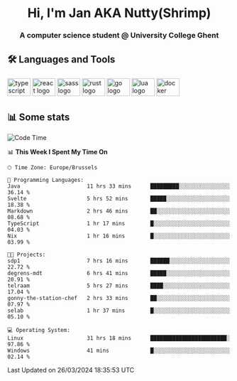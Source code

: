 <h1 align="center">Hi, I'm Jan AKA Nutty(Shrimp)</h1>
<h3 align="center">A computer science student @ University College Ghent</h3>

<h2 align="left">🛠️ Languages and Tools</h2>

###

<div align="left">
  <img src="https://cdn.jsdelivr.net/gh/devicons/devicon/icons/typescript/typescript-original.svg" height="40" width="52" alt="typescript logo"  />
  <img src="https://cdn.jsdelivr.net/gh/devicons/devicon/icons/react/react-original.svg" height="40" width="52" alt="react logo"  />
  <img src="https://cdn.jsdelivr.net/gh/devicons/devicon/icons/sass/sass-original.svg" height="40" width="52" alt="sass logo"  />
  <img src="https://cdn.jsdelivr.net/gh/devicons/devicon@latest/icons/rust/rust-original.svg" height="40" width="52" alt="rust logo" />
  <img src="https://cdn.jsdelivr.net/gh/devicons/devicon/icons/go/go-original.svg" height="40" width="52" alt="go logo"  />
  <img src="https://cdn.jsdelivr.net/gh/devicons/devicon/icons/lua/lua-original.svg" height="40" width="52" alt="lua logo"  />
  <img src="https://cdn.jsdelivr.net/gh/devicons/devicon/icons/docker/docker-original.svg" height="40" width="52" alt="docker logo"  />
</div>

<h2>📊 Some stats</h2>

<!--START_SECTION:waka-->
![Code Time](http://img.shields.io/badge/Code%20Time-4%2C315%20hrs%2017%20mins-blue)

📊 **This Week I Spent My Time On** 

```text
🕑︎ Time Zone: Europe/Brussels

💬 Programming Languages: 
Java                     11 hrs 33 mins      █████████░░░░░░░░░░░░░░░░   36.14 % 
Svelte                   5 hrs 52 mins       █████░░░░░░░░░░░░░░░░░░░░   18.38 % 
Markdown                 2 hrs 46 mins       ██░░░░░░░░░░░░░░░░░░░░░░░   08.68 % 
TypeScript               1 hr 17 mins        █░░░░░░░░░░░░░░░░░░░░░░░░   04.03 % 
Nix                      1 hr 16 mins        █░░░░░░░░░░░░░░░░░░░░░░░░   03.99 % 

🐱‍💻 Projects: 
sdp1                     7 hrs 16 mins       ██████░░░░░░░░░░░░░░░░░░░   22.72 % 
degrens-mdt              6 hrs 41 mins       █████░░░░░░░░░░░░░░░░░░░░   20.91 % 
telraam                  5 hrs 27 mins       ████░░░░░░░░░░░░░░░░░░░░░   17.04 % 
gonny-the-station-chef   2 hrs 33 mins       ██░░░░░░░░░░░░░░░░░░░░░░░   07.97 % 
selab                    1 hr 37 mins        █░░░░░░░░░░░░░░░░░░░░░░░░   05.10 % 

💻 Operating System: 
Linux                    31 hrs 18 mins      ████████████████████████░   97.86 % 
Windows                  41 mins             █░░░░░░░░░░░░░░░░░░░░░░░░   02.14 % 
```


 Last Updated on 26/03/2024 18:35:53 UTC
<!--END_SECTION:waka-->
